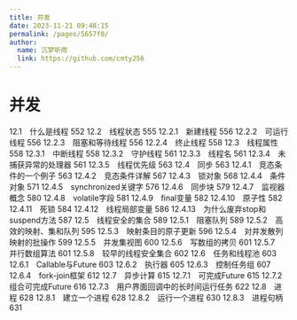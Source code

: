 ```yaml
---
title: 并发
date: 2023-11-21 09:48:15
permalink: /pages/5657f0/
author: 
  name: 沉梦听雨
  link: https://github.com/cmty256
---
```

# 并发

12.1　什么是线程 552
12.2　线程状态 555
12.2.1　新建线程 556
12.2.2　可运行线程 556
12.2.3　阻塞和等待线程 556
12.2.4　终止线程 558
12.3　线程属性 558
12.3.1　中断线程 558
12.3.2　守护线程 561
12.3.3　线程名 561
12.3.4　未捕获异常的处理器 561
12.3.5　线程优先级 563
12.4　同步 563
12.4.1　竞态条件的一个例子 563
12.4.2　竞态条件详解 567
12.4.3　锁对象 568
12.4.4　条件对象 571
12.4.5　synchronized关键字 576
12.4.6　同步块 579
12.4.7　监视器概念 580
12.4.8　volatile字段 581
12.4.9　final变量 582
12.4.10　原子性 582
12.4.11　死锁 584
12.4.12　线程局部变量 586
12.4.13　为什么废弃stop和suspend方法 587
12.5　线程安全的集合 589
12.5.1　阻塞队列 589
12.5.2　高效的映射、集和队列 595
12.5.3　映射条目的原子更新 596
12.5.4　对并发散列映射的批操作 599
12.5.5　并发集视图 600
12.5.6　写数组的拷贝 601
12.5.7　并行数组算法 601
12.5.8　较早的线程安全集合 602
12.6　任务和线程池 603
12.6.1　Callable与Future 603
12.6.2　执行器 605
12.6.3　控制任务组 607
12.6.4　fork-join框架 612
12.7　异步计算 615
12.7.1　可完成Future 615
12.7.2　组合可完成Future 616
12.7.3　用户界面回调中的长时间运行任务 622
12.8　进程 628
12.8.1　建立一个进程 628
12.8.2　运行一个进程 630
12.8.3　进程句柄 631